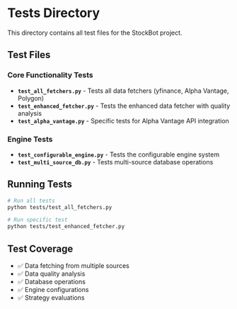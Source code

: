 # Tests Directory

This directory contains all test files for the StockBot project.

## Test Files

### Core Functionality Tests
- **`test_all_fetchers.py`** - Tests all data fetchers (yfinance, Alpha Vantage, Polygon)
- **`test_enhanced_fetcher.py`** - Tests the enhanced data fetcher with quality analysis
- **`test_alpha_vantage.py`** - Specific tests for Alpha Vantage API integration

### Engine Tests
- **`test_configurable_engine.py`** - Tests the configurable engine system
- **`test_multi_source_db.py`** - Tests multi-source database operations

## Running Tests

```bash
# Run all tests
python tests/test_all_fetchers.py

# Run specific test
python tests/test_enhanced_fetcher.py
```

## Test Coverage

- ✅ Data fetching from multiple sources
- ✅ Data quality analysis
- ✅ Database operations
- ✅ Engine configurations
- ✅ Strategy evaluations 